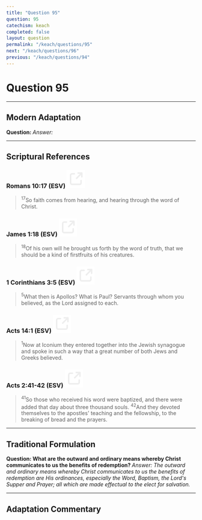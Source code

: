 ```yaml
---
title: "Question 95"
question: 95
catechism: keach
completed: false
layout: question
permalink: "/keach/questions/95"
next: "/keach/questions/96"
previous: "/keach/questions/94"
---
```

# Question 95
---
## Modern Adaptation
<strong>
    Question:
</strong>

<em>
    Answer:
</em>

---
## Scriptural References
### Romans 10:17 (ESV) <a href="https://biblegateway.com/passage/?search=Romans+10%3A17&version=ESV"><img src="/assets/svg/link.svg"/></a>
> <sup>17</sup>So faith comes from hearing, and hearing through the word of Christ.

### James 1:18 (ESV) <a href="https://biblegateway.com/passage/?search=James+1%3A18&version=ESV"><img src="/assets/svg/link.svg"/></a>
> <sup>18</sup>Of his own will he brought us forth by the word of truth, that we should be a kind of firstfruits of his creatures.

### 1 Corinthians 3:5 (ESV) <a href="https://biblegateway.com/passage/?search=1+Corinthians+3%3A5&version=ESV"><img src="/assets/svg/link.svg"/></a>
> <sup>5</sup>What then is Apollos? What is Paul? Servants through whom you believed, as the Lord assigned to each.

### Acts 14:1 (ESV) <a href="https://biblegateway.com/passage/?search=Acts+14%3A1&version=ESV"><img src="/assets/svg/link.svg"/></a>
> <sup>1</sup>Now at Iconium they entered together into the Jewish synagogue and spoke in such a way that a great number of both Jews and Greeks believed.

### Acts 2:41-42 (ESV) <a href="https://biblegateway.com/passage/?search=Acts+2%3A41-42&version=ESV"><img src="/assets/svg/link.svg"/></a>
> <sup>41</sup>So those who received his word were baptized, and there were added that day about three thousand souls.
> <sup>42</sup>And they devoted themselves to the apostles' teaching and the fellowship, to the breaking of bread and the prayers.

---
## Traditional Formulation
<strong>
    Question: What are the outward and ordinary means whereby Christ communicates to us the benefits of redemption?
</strong>

<em>
    Answer: The outward and ordinary means whereby Christ communicates to us the benefits of redemption are His ordinances, especially the Word, Baptism, the Lord's Supper and Prayer; all which are made effectual to the elect for salvation.
</em>

---
## Adaptation Commentary

